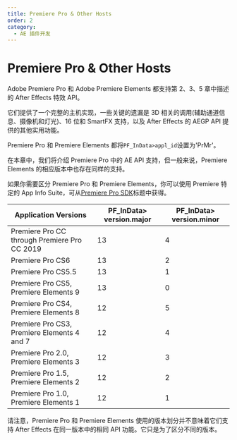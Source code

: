 ```yaml
---
title: Premiere Pro & Other Hosts
order: 2
category:
  - AE 插件开发
---
```


# Premiere Pro & Other Hosts

Adobe Premiere Pro 和 Adobe Premiere Elements 都支持第 2、3、5 章中描述的 After Effects 特效 API。

它们提供了一个完整的主机实现，一些关键的遗漏是 3D 相关的调用(辅助通道信息、摄像机和灯光)、16 位和 SmartFX 支持，以及 After Effects 的 AEGP API 提供的其他实用功能。

Premiere Pro 和 Premiere Elements 都将`PF_InData>appl_id`设置为'PrMr'。

在本章中，我们将介绍 Premiere Pro 中的 AE API 支持，但一般来说，Premiere Elements 的相应版本中也存在同样的支持。

如果你需要区分 Premiere Pro 和 Premiere Elements，你可以使用 Premiere 特定的 App Info Suite，可从[Premiere Pro SDK](http://ppro-plugin-sdk.aenhancers.com)标题中获得。

| **Application Versions**                     | **PF_InData> version.major** | **PF_InData> version.minor** |
| -------------------------------------------- | ---------------------------- | ---------------------------- |
| Premiere Pro CC through Premiere Pro CC 2019 | 13                           | 4                            |
| Premiere Pro CS6                             | 13                           | 2                            |
| Premiere Pro CS5.5                           | 13                           | 1                            |
| Premiere Pro CS5, Premiere Elements 9        | 13                           | 0                            |
| Premiere Pro CS4, Premiere Elements 8        | 12                           | 5                            |
| Premiere Pro CS3, Premiere Elements 4 and 7  | 12                           | 4                            |
| Premiere Pro 2.0, Premiere Elements 3        | 12                           | 3                            |
| Premiere Pro 1.5, Premiere Elements 2        | 12                           | 2                            |
| Premiere Pro 1.0, Premiere Elements 1        | 12                           | 1                            |

请注意，Premiere Pro 和 Premiere Elements 使用的版本划分并不意味着它们支持 After Effects 在同一版本中的相同 API 功能。它只是为了区分不同的版本。

